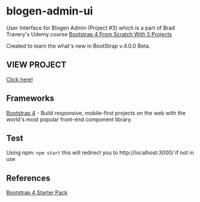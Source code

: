 # blogen-admin-ui

User Interface for Blogen Admin (Project #3) which is a part of Brad Travery's Udemy course [Bootstrap 4 From Scratch With 5 Projects](https://www.udemy.com/bootstrap-4-from-scratch-with-5-projects/learn/v4/overview)

Created to learn the what's new in BootStrap v.4.0.0 Beta.

## VIEW PROJECT
[Click here!](https://kjmitchelljr.github.io/blogen-admin-ui/src/index.html)

## Frameworks
[Bootstrap 4](https://getbootstrap.com/) - Build responsive, mobile-first projects on the web with the world's most popular front-end component library.

## Test
Using npm:
`npm start`
this will redirect you to http://localhost:3000/ if not in use

## References 
[Bootstrap 4 Starter Pack](https://github.com/bradtraversy/bs4starter)
